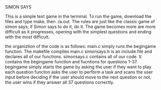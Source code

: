 SIMON SAYS

This is a simple text game in the terminal. To run the game, download the files and type make, then ./a.out. 
The rules are just like the classic game of simon says; if Simon says to do it, do it. 
The game becomes more are more difficult as it progresses, opening with the simplest questions and ending with the most difficult.

the organiztion of the code is as follows:
main.c simply runs the begingame function.
The makefile compiles main.c
simonsays.h is an include file and declares all of our functions.
simonsays.c contains all of our code.
It contains the begingame function and fucntions for questions 1-37.
begingame simply starts the game by asking the user if they want to play
each question functon asks the user to perform a task and scans the user input before deciding if the user should move to the next question or not.
the user wins if they answer all 37 questions correctly.

